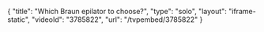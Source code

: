 {
    "title": "Which Braun epilator to choose?",
    "type": "solo",
    "layout": "iframe-static",
    "videoId": "3785822",
    "url": "\/tvpembed\/3785822"
}